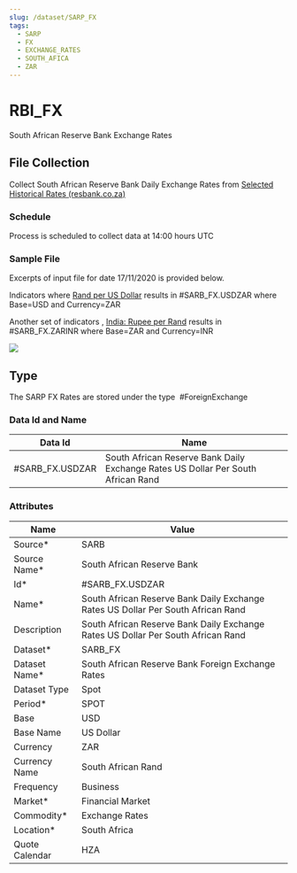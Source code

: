```yaml
---
slug: /dataset/SARP_FX
tags:
  - SARP
  - FX
  - EXCHANGE_RATES
  - SOUTH_AFICA
  - ZAR
---
```


RBI_FX
============================================================

South African Reserve Bank Exchange Rates  

## File Collection

Collect South African Reserve Bank Daily Exchange Rates from [Selected Historical Rates (resbank.co.za)](https://www.resbank.co.za/en/home/what-we-do/statistics/key-statistics/selected-historical-rates)

### Schedule

Process is scheduled to collect data at 14:00 hours UTC

### Sample File

Excerpts of input file for date 17/11/2020 is provided below.

Indicators where [Rand per US Dollar](https://wwwrs.resbank.co.za/webindicators/ExchangeRateDetail.aspx?DataItem=EXCX135D) results in #SARB_FX.USDZAR where Base=USD and Currency=ZAR

Another set of indicators , [India: Rupee per Rand](https://wwwrs.resbank.co.za/webindicators/ExchangeRateDetail.aspx?DataItem=EXCB123D) results in #SARB_FX.ZARINR where Base=ZAR and Currency=INR

![](/attachments/216367329/216367350.png)

## Type

The SARP FX Rates are stored under the type  #ForeignExchange

### Data Id and Name

|Data Id|Name|
|-|-|
|#SARB_FX.USDZAR|South African Reserve Bank Daily Exchange Rates US Dollar Per South African Rand|

### Attributes

|Name|Value|
|-|-|
|Source*|SARB|
|Source Name*|South African Reserve Bank|
|Id*|#SARB_FX.USDZAR|
|Name*|South African Reserve Bank Daily Exchange Rates US Dollar Per South African Rand|
|Description|South African Reserve Bank Daily Exchange Rates US Dollar Per South African Rand|
|Dataset*|SARB_FX|
|Dataset Name*|South African Reserve Bank Foreign Exchange Rates|
|Dataset Type|Spot|
|Period*|SPOT|
|Base|USD|
|Base Name|US Dollar|
|Currency|ZAR|
|Currency Name|South African Rand|
|Frequency|Business|
|Market*|Financial Market|
|Commodity*|Exchange Rates|
|Location*|South Africa|
|Quote Calendar|HZA|
